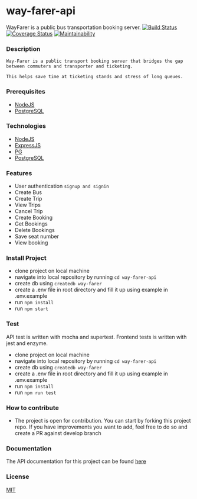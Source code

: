 # way-farer-api
WayFarer is a public bus transportation booking server.
[![Build Status](https://travis-ci.org/Mcdavid95/way-farer-api.svg?branch=develop)](https://travis-ci.org/Mcdavid95/way-farer-api) [![Coverage Status](https://coveralls.io/repos/github/Mcdavid95/way-farer-api/badge.svg?branch=develop)](https://coveralls.io/github/Mcdavid95/way-farer-api?branch=develop) [![Maintainability](https://api.codeclimate.com/v1/badges/21cccaac11bdfa626103/maintainability)](https://codeclimate.com/github/Mcdavid95/way-farer-api/maintainability)

### Description
```
Way-Farer is a public transport booking server that bridges the gap between commuters and transporter and ticketing.

This helps save time at ticketing stands and stress of long queues.
```

### Prerequisites
- [NodeJS](https://nodejs.org)
- [PostgreSQL](https://www.postgresql.org)

### Technologies
- [NodeJS](https://nodejs.org)
- [ExpressJS](https://npmjs.com/package/express)
- [PG](https://node-postgres.com)
- [PostgreSQL](https://www.postgresql.org)

### Features
- User authentication `signup and signin`
- Create Bus
- Create Trip
- View Trips
- Cancel Trip
- Create Booking
- Get Bookings
- Delete Bookings
- Save seat number
- View booking

### Install Project
- clone project on local machine
- navigate into local repository by running `cd way-farer-api`
- create db using `createdb way-farer`
- create a .env file in root directory and fill it up using example in .env.example
- run `npm install`
- run `npm start`

### Test
API test is written with mocha and supertest. Frontend tests is written with jest and enzyme.
- clone project on local machine
- navigate into local repository by running `cd way-farer-api`
- create db using `createdb way-farer`
- create a .env file in root directory and fill it up using example in .env.example
- run `npm install`
- run `npm run test`

### How to contribute
- The project is open for contribution. You can start by forking this project repo. If you have improvements you want to add, feel free to do so and create a PR against develop branch

### Documentation
The API documentation for this project can be found [here](https://save-a-seat.herokuapp.com)

### License
[MIT](https://github.com/Mcdavid95/way-farer-api/blob/develop/LICENSE)
